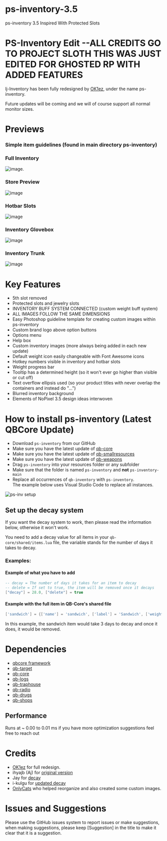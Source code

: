 # ps-inventory-3.5
ps-inventory 3.5 Inspired With Protected Slots


# PS-Inventory Edit  --ALL CREDITS GO TO PROJECT SLOTH THIS WAS JUST EDITED FOR GHOSTED RP WITH ADDED FEATURES

lj-Inventory has been fully redesigned by [OK1ez](https://github.com/OK1ez), under the name ps-inventory.

Future updates will be coming and we will of course support all normal monitor sizes.

# Previews

### Simple item guidelines (found in main directory ps-inventory)


### Full Inventory

![image](https://i.ibb.co/nr0jW6q/invvvv.png).

### Store Preview

![image](https://i.ibb.co/NKsQgFZ/hardware.png)

### Hotbar Slots

![image](https://i.ibb.co/R0KT2md/hotbar.png)

### Inventory Glovebox

![image](https://i.ibb.co/YXy8N6Y/glovebox.png)

### Inventory Trunk

![image](https://i.ibb.co/d7Sdyc7/trunk.png)

# Key Features

* 5th slot removed
* Protected slots and jewelry slots 
* INVENTORY BUFF SYSTEM CONNECTED (custom weight buff system)
* ALL IMAGES FOLLOW THE SAME DIMENSIONS
* Easy Photoshop guideline template for creating custom images within ps-inventory
* Custom brand logo above option buttons
* Options menu
* Help box 
* Custom inventory images (more always being added in each new update)
* Default weight icon easily changeable with Font Awesome icons
* Hotkey numbers visible in inventory and hotbar slots
* Weight progress bar
* Tooltip has a determined height (so it won't ever go higher than visible or cut off)
* Text overflow ellipsis used (so your product titles with never overlap the containers and instead do "...")
* Blurred inventory background
* Elements of NoPixel 3.5 design ideas interwoven

# How to install ps-inventory (Latest QBCore Update)

* Download `ps-inventory` from our GitHub
* Make sure you have the latest update of [qb-core](https://github.com/qbcore-framework/qb-core)
* Make sure you have the latest update of [qb-smallresources](https://github.com/qbcore-framework/qb-smallresources)
* Make sure you have the latest update of [qb-weapons](https://github.com/qbcore-framework/qb-weapons)
* Drag `ps-inventory` into your resources folder or any subfolder
* Make sure that the folder is named `ps-inventory` and **not** `ps-inventory-main`
* Replace all occurrences of `qb-inventory` with `ps-inventory`.<br>The example below uses Visual Studio Code to replace all instances.

![ps-inv setup](https://github.com/Project-Sloth/ps-inventory/assets/9503151/f95ceacb-09fa-4619-bd1c-7b7524f4f282)


## Set up the decay system

If you want the decay system to work, then please read the information below, otherwise it won't work.

You need to add a decay value for all items in your `qb-core/shared/items.lua` file, the variable stands for the number of days it takes to decay.

### Examples:

#### Example of what you have to add

```lua
-- decay = The number of days it takes for an item to decay
-- delete = If set to true, the item will be removed once it decays
["decay"] = 28.0, ["delete"] = true
```

#### Example with the full item in QB-Core's shared file

```lua
['sandwich'] = {['name'] = 'sandwich', ['label'] = 'Sandwich', ['weight'] = 200, ['type'] = 'item', ['image'] = 'sandwich.png', ['unique'] = false, ['useable'] = true, ['shouldClose'] = true,	['combinable'] = nil, ['description'] = 'Nice bread for your stomach', ["decay"] = 3.0, ["delete"] = true},
```

In this example, the sandwich item would take 3 days to decay and once it does, it would be removed.

# Dependencies

* [qbcore framework](https://github.com/qbcore-framework)
* [qb-target](https://github.com/BerkieBb/qb-target)
* [qb-core](https://github.com/qbcore-framework/qb-core)
* [qb-logs](https://github.com/qbcore-framework/qb-logs)
* [qb-traphouse](https://github.com/qbcore-framework/qb-traphouse)
* [qb-radio](https://github.com/qbcore-framework/qb-radio)
* [qb-drugs](https://github.com/qbcore-framework/qb-drugs)
* [qb-shops](https://github.com/qbcore-framework/qb-shops)

## Performance

Runs at ~ 0.00 to 0.01 ms if you have more optimization suggestions feel free to reach out

# Credits

* [OK1ez](https://github.com/OK1ez) for full redesign. 
* ihyajb (Aj) for [original version](https://github.com/ihyajb/aj-inventory)
* Jay for [decay](https://github.com/tnj-development/inventory)
* i-kulgu for [updated decay](https://github.com/i-kulgu/qb-inventory-decay)
* [OnlyCats](https://github.com/onlycats) who helped reorganize and also created some custom images.

# Issues and Suggestions

Please use the GitHub issues system to report issues or make suggestions, when making suggestions, please keep [Suggestion] in the title to make it clear that it is a suggestion.

